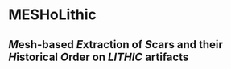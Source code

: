 # MESHoLithic
## *M*esh-based *E*xtraction of *S*cars and their *H*istorical *O*rder on *LITHIC* artifacts 
